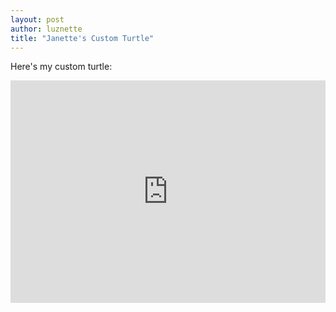 ```yaml
---
layout: post
author: luznette
title: "Janette's Custom Turtle"
---
```

Here's my custom turtle:
<iframe src="https://trinket.io/embed/python/6d72769bf7" width="100%" height="356" frameborder="0" marginwidth="0" marginheight="0" allowfullscreen></iframe>

